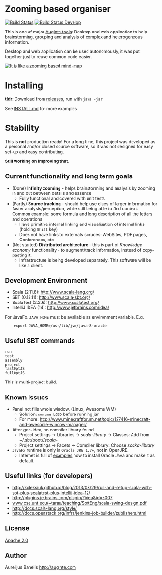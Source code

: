 Zooming based organiser
=======================

[![Build Status](https://secure.travis-ci.org/Auginte/zooming-based-organizer.png?branch=master)](http://travis-ci.org/Auginte/zooming-based-organizer)
[![Build Status Develop](https://secure.travis-ci.org/Auginte/zooming-based-organizer.png?branch=develop)](http://travis-ci.org/Auginte/zooming-based-organizer/branches)

This is one of major [Auginte tools](http://auginte.com):
Desktop and web application to help brainstorming, grouping and analysis of complex and heterogeneous information.

Desktop and web application can be used autonomously, it was put together just to reuse common code easier.

[![It is like a zooming based mind-map](http://img.youtube.com/vi/ZZ6CZLcWnTE/0.jpg)](http://www.youtube.com/watch?v=ZZ6CZLcWnTE)

Installing
==========

**tldr**: Download from [releases](https://github.com/Auginte/zooming-based-organizer/releases), run with `java -jar`

See [INSTALL.md](INSTALL.md) for more examples 

Stability
=========

This is **not** production ready!
For a long time, this project was developed as a personal and/or closed source software,
so it was not designed for easy set-up and easy contributing.

**Still working on improving that**.
 
Current functionality and long term goals
---------------

* (Done) **Infinity zooming** - helps brainstorming and analysis by zooming in and out between details and essence
  * Fully functional and covered with unit tests
* (Partly) **Source tracking** - should help use clues of larger information for faster analysis/perception, while still
  being able to find context. Common example: some formula and long description of all the letters and operations
  * Have primitive internal linking and visualisation of internal links (holding `Shift` key)
  * Does not have links to externals soruces: WebSites, PDF pages, Conferences, etc
* (Not started) **Distributed architecture** - this is part of *Knowledge economy* functionality -
  to augment/track information, instead of copy-pasting it.
   * Infrastructure is being developed separately. This software will be like a client. 

Development Environment
-----------------------

 * Scala (2.11.8): http://www.scala-lang.org/
 * SBT (0.13.11): http://www.scala-sbt.org/
 * ScalaTest (2.2.6): http://www.scalatest.org/
 * IntelliJ IDEA (14): http://www.jetbrains.com/idea/

For JavaFx, `JAVA_HOME` must be available as environment variable. E.g.

```
    export JAVA_HOME=/usr/lib/jvm/java-8-oracle
```

Useful SBT commands
-------------------

```
run
test
assembly
project
fastOptJS
fullOptJS
```

This is multi-project build.


Known Issues
------------

 * Panel not fills whole window. (Linux, Awesome WM)
   - Solution: `wmname LG3D` before running jar
   - For more: http://www.minecraftforum.net/topic/127416-minecraft-and-awesome-window-manager/
 * After gen-idea, no compiler library found
   - Project settings -> Libraries -> *scala-library* -> Classes: Add from ~/.sbt/boot/*/scala-*
   - Project settings -> Facets -> Compiler library: Choose *scaka-library*
 * `JavaFx` runtime is only in `Oracle JRE 1.7+`, not in OpenJRE.
   - Internet is full of [examples](https://www.digitalocean.com/community/tutorials/how-to-install-java-on-ubuntu-with-apt-get)
     how to install Oracle Java and make it as default.

Useful links (for developers)
-----------------------------

 * http://koleksiuk.github.io/blog/2013/03/29/run-and-setup-scala-with-sbt-plus-scalatest-plus-intellij-idea-12/
 * http://plugins.jetbrains.com/plugin/?idea&id=5007
 * www.cse.unt.edu/~tarau/teaching/SoftEng/scala-swing-design.pdf‎
 * http://docs.scala-lang.org/style/
 * http://docs.openstack.org/infra/jenkins-job-builder/publishers.html

License
-------

[Apache 2.0](LICENSE)

Author
------

Aurelijus Banelis
http://auginte.com